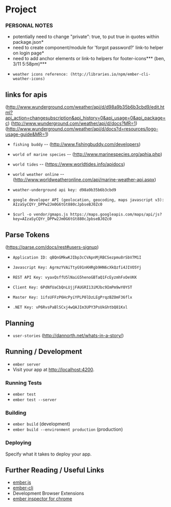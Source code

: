 # Project


### PERSONAL NOTES ###
- potentially need to change "private": true, to put true in quotes within package.json*
- need to create component/module for 'forgot password?' link-to helper on login page*
- need to add anchor elements or link-to helpers for footer-icons*** (ben, 3/11 5:58pm)***



* `weather icons reference: (http://libraries.io/npm/ember-cli-weather-icons)`

## links for apis
(http://www.wunderground.com/weather/api/d/d98a9b35b6b3cbd9/edit.html?api_action=changesubscription&api_history=0&api_usage=0&api_package=c)
(http://www.wunderground.com/weather/api/d/docs?MR=1)
(http://www.wunderground.com/weather/api/d/docs?d=resources/logo-usage-guide&MR=1)

* `fishing buddy` -- (http://www.fishingbuddy.com/developers)
* `world of marine species` -- (http://www.marinespecies.org/aphia.php)
* `world tides` -- (https://www.worldtides.info/apidocs)
* `world weather online` -- (http://www.worldweatheronline.com/api/marine-weather-api.aspx)
* `weather-underground api key: d98a9b35b6b3cbd9`

* `google developer API (geolocation, geocoding, maps javascript v3): AIzaSyCQYr_DPPw2Jm0G6tGt880cJpbseBJ0Zc0`

* `$curl -o vendor/gmaps.js https://maps.googleapis.com/maps/api/js?key=AIzaSyCQYr_DPPw2Jm0G6tGt880cJpbseBJ0Zc0`

## Parse Tokens
(https://parse.com/docs/rest#users-signup)

* `Application ID: qBQnGMkwKJIbp3cCVApnMjRBCSezpmu8rSbV7M1I`
* `Javascript Key: AgrmzYVAiTtyG91nKHRgb9HN6cXkQzfi4JIVO5Yj`
* `REST API Key: vyaxQsffU5lNaiG5henoGBTaQ1FcEyzmhFxOeVKK`

* `Client Key: 6PdNfUaCbQnLUjjFAUGRI13iMJbc9ImPm9wY0YST`
* `Master Key: 1ifsUFFzP6HcPyiYPLP0lDzLEgPrqzBZOmF36flx`
* `.NET Key: vP6RvsPaBlSCxj4wQAJIm3UPY3PsUkGhtbQ81Kxl`

## Planning
* `user-stories` (http://dannorth.net/whats-in-a-story/)

## Running / Development
* `ember server`
* Visit your app at [http://localhost:4200](http://localhost:4200).

### Running Tests
* `ember test`
* `ember test --server`

### Building
* `ember build` (development)
* `ember build --environment production` (production)

### Deploying
Specify what it takes to deploy your app.

## Further Reading / Useful Links
* [ember.js](http://emberjs.com/)
* [ember-cli](http://www.ember-cli.com/)
* Development Browser Extensions
* [ember inspector for chrome](https://chrome.google.com/webstore/detail/ember-inspector/bmdblncegkenkacieihfhpjfppoconhi)
